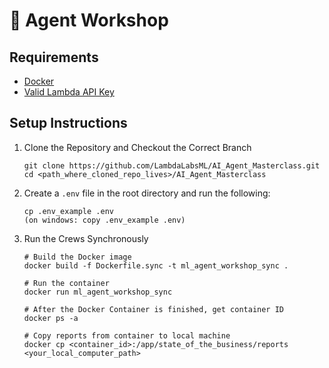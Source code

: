# 🧠 Agent Workshop

## Requirements
- [Docker](https://www.docker.com/)
- [Valid Lambda API Key](https://lambda.ai/inference)

## Setup Instructions  

1. Clone the Repository and Checkout the Correct Branch
   ```
   git clone https://github.com/LambdaLabsML/AI_Agent_Masterclass.git
   cd <path_where_cloned_repo_lives>/AI_Agent_Masterclass
   ```

2. Create a `.env` file in the root directory and run the following:
   ```
   cp .env_example .env
   (on windows: copy .env_example .env)
   ```

3. Run the Crews Synchronously
   ```
   # Build the Docker image
   docker build -f Dockerfile.sync -t ml_agent_workshop_sync .

   # Run the container
   docker run ml_agent_workshop_sync

   # After the Docker Container is finished, get container ID
   docker ps -a

   # Copy reports from container to local machine
   docker cp <container_id>:/app/state_of_the_business/reports <your_local_computer_path>
   ```
